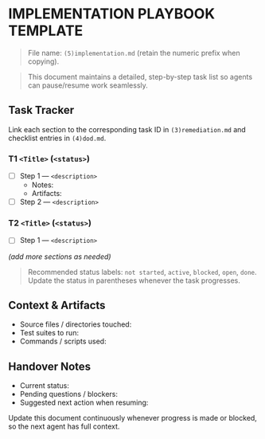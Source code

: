 # IMPLEMENTATION PLAYBOOK TEMPLATE

> File name: `(5)implementation.md` (retain the numeric prefix when copying).

> This document maintains a detailed, step-by-step task list so agents can pause/resume work seamlessly.

## Task Tracker
Link each section to the corresponding task ID in `(3)remediation.md` and checklist entries in `(4)dod.md`.

### T1 `<Title>` (`<status>`)
- [ ] Step 1 — `<description>`
  - Notes:
  - Artifacts:
- [ ] Step 2 — `<description>`

### T2 `<Title>` (`<status>`)
- [ ] Step 1 — `<description>`

_(add more sections as needed)_

> Recommended status labels: `not started`, `active`, `blocked`, `open`, `done`. Update the status in parentheses whenever the task progresses.

## Context & Artifacts
- Source files / directories touched:
- Test suites to run:
- Commands / scripts used:

## Handover Notes
- Current status:
- Pending questions / blockers:
- Suggested next action when resuming:

Update this document continuously whenever progress is made or blocked, so the next agent has full context.
